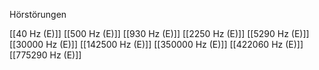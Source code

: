 Hörstörungen

[[40 Hz (E)]]
[[500 Hz (E)]]
[[930 Hz (E)]]
[[2250 Hz (E)]]
[[5290 Hz (E)]]
[[30000 Hz (E)]]
[[142500 Hz (E)]]
[[350000 Hz (E)]]
[[422060 Hz (E)]]
[[775290 Hz (E)]]